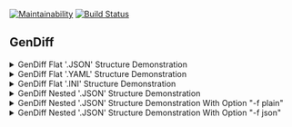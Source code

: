 [![Maintainability](https://api.codeclimate.com/v1/badges/9519bb0572ce94f36585/maintainability)](https://codeclimate.com/github/vladsad/backend-project-lvl2/maintainability) [![Build Status](https://travis-ci.org/vladsad/backend-project-lvl2.svg?branch=master)](https://travis-ci.org/vladsad/backend-project-lvl2)

## GenDiff

<details>
<summary>GenDiff Flat '.JSON' Structure Demonstration</summary>
<a href="https://asciinema.org/a/8j9cugAP0mkxnALuIlIzzXRME" target="_blank"><img src="https://asciinema.org/a/8j9cugAP0mkxnALuIlIzzXRME.svg" /></a>
</details>

<details>
<summary>GenDiff Flat '.YAML' Structure Demonstration</summary>
<a href="https://asciinema.org/a/qqeciF6TUCTOS82iXShcdi8Zt" target="_blank"><img src="https://asciinema.org/a/qqeciF6TUCTOS82iXShcdi8Zt.svg" /></a>
</details>

<details>
<summary>GenDiff Flat '.INI' Structure Demonstration</summary>
<a href="https://asciinema.org/a/tRDxEx1W3fNaKXhd38yg4g3Ar" target="_blank"><img src="https://asciinema.org/a/tRDxEx1W3fNaKXhd38yg4g3Ar.svg" /></a>
</details>

<details>
<summary>GenDiff Nested '.JSON' Structure Demonstration</summary>
<a href="https://asciinema.org/a/ra0D4rsh55APhqjOvLk9Ue9EC" target="_blank"><img src="https://asciinema.org/a/ra0D4rsh55APhqjOvLk9Ue9EC.svg" /></a>
</details>

<details>
<summary>GenDiff Nested '.JSON' Structure Demonstration With Option "-f plain"</summary>
<a href="https://asciinema.org/a/i816z8rC7fMxQtST5t6csVhFN" target="_blank"><img src="https://asciinema.org/a/i816z8rC7fMxQtST5t6csVhFN.svg" /></a>
</details>
<details>
<summary>GenDiff Nested '.JSON' Structure Demonstration With Option "-f json"</summary>
<a href="https://asciinema.org/a/1ea8GPEsfT1oUiKjzD2So3Rmg" target="_blank"><img src="https://asciinema.org/a/1ea8GPEsfT1oUiKjzD2So3Rmg.svg" /></a>
</details>